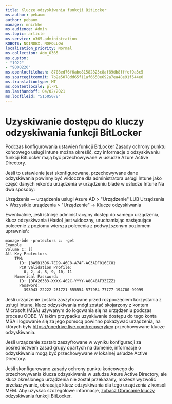 ```yaml
---
title: Klucze odzyskiwania funkcji BitLocker
ms.author: pebaum
author: pebaum
manager: mnirkhe
ms.audience: Admin
ms.topic: article
ms.service: o365-administration
ROBOTS: NOINDEX, NOFOLLOW
localization_priority: Normal
ms.collection: Adm_O365
ms.custom:
- "1922"
- "9000220"
ms.openlocfilehash: 8708ed76f6abe81582823c8af89db8fffef9a3c5
ms.sourcegitcommit: 7b2e5078dd65f11af6650e692a7ea48e91f544e0
ms.translationtype: MT
ms.contentlocale: pl-PL
ms.lasthandoff: 04/02/2021
ms.locfileid: "51505078"
---
```

# <a name="accessing-bitlocker-recovery-keys"></a>Uzyskiwanie dostępu do kluczy odzyskiwania funkcji BitLocker

Podczas konfigurowania ustawień funkcji BitLocker Zasady ochrony punktu końcowego usługi Intune można określić, czy informacje o odzyskiwaniu funkcji BitLocker mają być przechowywane w usłudze Azure Active Directory.

Jeśli to ustawienie jest skonfigurowane, przechowywane dane odzyskiwania powinny być widoczne dla administratora usługi Intune jako część danych rekordu urządzenia w urządzeniu blade w usłudze Intune Na dwa sposoby:

Urządzenia — urządzenia usługi Azure AD > "Urządzenie" LUB Urządzenia > Wszystkie urządzenia > "Urządzenie" -> Klucze odzyskiwania

Ewentualnie, jeśli istnieje administracyjny dostęp do samego urządzenia, klucz odzyskiwania (Hasło) jest widoczny, uruchamiając następujące polecenie z poziomu wiersza polecenia z podwyższonym poziomem uprawnień:

```
manage-bde -protectors c: -get
Example
Volume C: []
All Key Protectors
    TPM:
      ID: {8A5D13D6-7ED9-46C8-A74F-AC3ADF016EC8}
      PCR Validation Profile:
        0, 2, 4, 8, 9, 10, 11
    Numerical Password:
      ID: {DFA26333-XXXX-402C-YYYY-A8C40AF3ZZZZ}
      Password:
        393943-22222-281721-555554-577984-77777-194700-99999
```
Jeśli urządzenie zostało zaszyfrowane przed rozpoczęciem korzystania z usługi Intune, klucz odzyskiwania mógł zostać skojarzony z kontem Microsoft (MSA) używanym do logowania się na urządzeniu podczas procesu OOBE. W takim przypadku uzyskiwanie dostępu do tego konta MSA i logowanie się za jego pomocą powinno pokazywać urządzenia, na których były  https://onedrive.live.com/recoverykey przechowywane klucze odzyskiwania.
 
Jeśli urządzenie zostało zaszyfrowane w wyniku konfiguracji za pośrednictwem zasad grupy opartych na domenie, informacje o odzyskiwaniu mogą być przechowywane w lokalnej usłudze Active Directory.

Jeśli skonfigurowano zasady ochrony punktu końcowego do przechowywania klucza odzyskiwania w usłudze Azure Active Directory, ale klucz określonego urządzenia nie został przekazany, możesz wyzwolić przekazywanie, obracając klucz odzyskiwania dla tego urządzenia z konsoli MEM. Aby uzyskać szczegółowe informacje, [zobacz Obracanie kluczy odzyskiwania funkcji BitLocker.](https://docs.microsoft.com/mem/intune/protect/encrypt-devices#view-details-for-recovery-keys)

